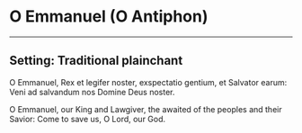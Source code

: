 # O Emmanuel (O Antiphon)

***

## Setting: Traditional plainchant

O Emmanuel,
Rex et legifer noster,
exspectatio gentium,
et Salvator earum:
Veni ad salvandum nos
Domine Deus noster.

O Emmanuel,
our King and Lawgiver,
the awaited of the peoples
and their Savior:
Come to save us,
O Lord, our God.